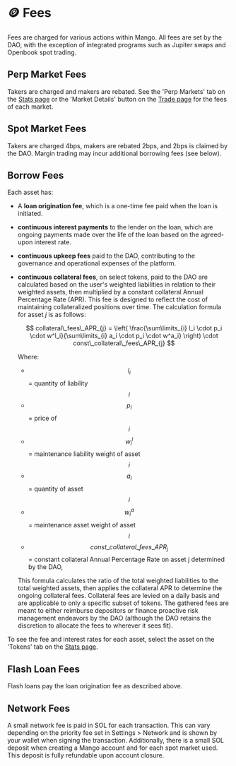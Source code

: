 # 🪙 Fees

Fees are charged for various actions within Mango. All fees are set by the DAO, with the exception of integrated programs such as Jupiter swaps and Openbook spot trading.

## Perp Market Fees
Takers are charged and makers are rebated. See the 'Perp Markets' tab on the [Stats page](https://app.mango.markets/stats) or the 'Market Details' button on the [Trade page](https://app.mango.markets/trade) for the fees of each market.

## Spot Market Fees
Takers are charged 4bps, makers are rebated 2bps, and 2bps is claimed by the DAO. Margin trading may incur additional borrowing fees (see below).

## Borrow Fees
Each asset has:
  - A **loan origination fee**, which is a one-time fee paid when the loan is initiated. 
  - **continuous interest payments** to the lender on the loan, which are ongoing payments made over the life of the loan based on the agreed-upon interest rate.
  - **continuous upkeep fees** paid to the DAO, contributing to the governance and operational expenses of the platform. 
  - **continuous collateral fees**, on select tokens, paid to the DAO are calculated based on the user's weighted liabilities in relation to their weighted assets, then multiplied by a constant collateral Annual Percentage Rate (APR). This fee is designed to reflect the cost of maintaining collateralized positions over time. The calculation formula for asset $j$ is as follows:

    $$
    collateral\_fees\_APR_{j} = \left( \frac{\sum\limits_{i} l_i \cdot p_i \cdot w^l_i}{\sum\limits_{i} a_i \cdot p_i \cdot w^a_i} \right) \cdot const\_collateral\_fees\_APR_{j}
    $$

    Where:

    - $$l_i$$ = quantity of liability $$i$$
    - $$p_i$$ = price of $$i$$
    - $$w^l_i$$ = maintenance liability weight of asset $$i$$
    - $$a_i$$ = quantity of asset $$i$$
    - $$w^a_i$$ = maintenance asset weight of asset $$i$$
    - $$const\_collateral\_fees\_APR_{j}$$ = constant collateral Annual Percentage Rate on asset j determined by the DAO,

    This formula calculates the ratio of the total weighted liabilities to the total weighted assets, then applies the collateral APR to determine the ongoing collateral fees. Collateral fees are levied on a daily basis and are applicable to only a specific subset of tokens. The gathered fees are meant to either reimburse depositors or finance proactive risk management endeavors by the DAO (although the DAO retains the discretion to allocate the fees to wherever it sees fit).


To see the fee and interest rates for each asset, select the asset on the 'Tokens' tab on the [Stats page](https://app.mango.markets/stats).

## Flash Loan Fees
Flash loans pay the loan origination fee as described above.

## Network Fees
A small network fee is paid in SOL for each transaction. This can vary depending on the priority fee set in Settings > Network and is shown by your wallet when signing the transaction.
Additionally, there is a small SOL deposit when creating a Mango account and for each spot market used. This deposit is fully refundable upon account closure.
